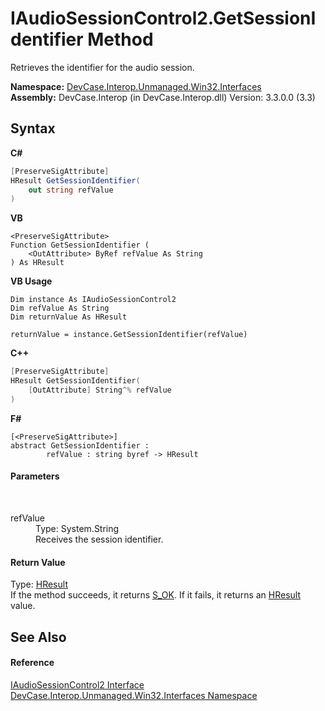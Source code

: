# IAudioSessionControl2.GetSessionIdentifier Method 
 

Retrieves the identifier for the audio session.

**Namespace:**&nbsp;<a href="N_DevCase_Interop_Unmanaged_Win32_Interfaces">DevCase.Interop.Unmanaged.Win32.Interfaces</a><br />**Assembly:**&nbsp;DevCase.Interop (in DevCase.Interop.dll) Version: 3.3.0.0 (3.3)

## Syntax

**C#**<br />
``` C#
[PreserveSigAttribute]
HResult GetSessionIdentifier(
	out string refValue
)
```

**VB**<br />
``` VB
<PreserveSigAttribute>
Function GetSessionIdentifier ( 
	<OutAttribute> ByRef refValue As String
) As HResult
```

**VB Usage**<br />
``` VB Usage
Dim instance As IAudioSessionControl2
Dim refValue As String
Dim returnValue As HResult

returnValue = instance.GetSessionIdentifier(refValue)
```

**C++**<br />
``` C++
[PreserveSigAttribute]
HResult GetSessionIdentifier(
	[OutAttribute] String^% refValue
)
```

**F#**<br />
``` F#
[<PreserveSigAttribute>]
abstract GetSessionIdentifier : 
        refValue : string byref -> HResult 

```


#### Parameters
&nbsp;<dl><dt>refValue</dt><dd>Type: System.String<br />Receives the session identifier.</dd></dl>

#### Return Value
Type: <a href="T_DevCase_Interop_Unmanaged_Win32_Enums_HResult">HResult</a><br />If the method succeeds, it returns <a href="T_DevCase_Interop_Unmanaged_Win32_Enums_HResult">S_OK</a>. If it fails, it returns an <a href="T_DevCase_Interop_Unmanaged_Win32_Enums_HResult">HResult</a> value.

## See Also


#### Reference
<a href="T_DevCase_Interop_Unmanaged_Win32_Interfaces_IAudioSessionControl2">IAudioSessionControl2 Interface</a><br /><a href="N_DevCase_Interop_Unmanaged_Win32_Interfaces">DevCase.Interop.Unmanaged.Win32.Interfaces Namespace</a><br />